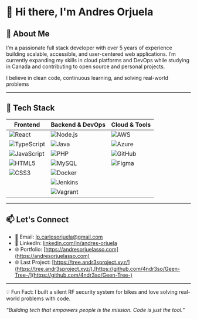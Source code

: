 # 👋 Hi there, I'm Andres Orjuela

## 🚀 About Me

I’m a passionate full stack developer with over 5 years of experience building scalable, accessible, and user-centered web applications. I’m currently expanding my skills in cloud platforms and DevOps while studying in Canada and contributing to open source and personal projects.

I believe in clean code, continuous learning, and solving real-world problems

---

## 💼 Tech Stack

| **Frontend**                          | **Backend & DevOps**                     | **Cloud & Tools**                        |
|--------------------------------------|------------------------------------------|------------------------------------------|
| ![React](https://img.shields.io/badge/-React-61DAFB?logo=react&logoColor=black&style=flat-square) | ![Node.js](https://img.shields.io/badge/-Node.js-339933?logo=node.js&logoColor=white&style=flat-square) | ![AWS](https://img.shields.io/badge/-AWS-232F3E?logo=amazon-aws&logoColor=white&style=flat-square) |
| ![TypeScript](https://img.shields.io/badge/-TypeScript-3178C6?logo=typescript&logoColor=white&style=flat-square) | ![Java](https://img.shields.io/badge/-Java-007396?logo=java&logoColor=white&style=flat-square) | ![Azure](https://img.shields.io/badge/-Azure-0078D4?logo=microsoft-azure&logoColor=white&style=flat-square) |
| ![JavaScript](https://img.shields.io/badge/-JavaScript-F7DF1E?logo=javascript&logoColor=black&style=flat-square) | ![PHP](https://img.shields.io/badge/-PHP-777BB4?logo=php&logoColor=white&style=flat-square) | ![GitHub](https://img.shields.io/badge/-GitHub-181717?logo=github&logoColor=white&style=flat-square) |
| ![HTML5](https://img.shields.io/badge/-HTML5-E34F26?logo=html5&logoColor=white&style=flat-square) | ![MySQL](https://img.shields.io/badge/-MySQL-4479A1?logo=mysql&logoColor=white&style=flat-square) | ![Figma](https://img.shields.io/badge/-Figma-F24E1E?logo=figma&logoColor=white&style=flat-square) |
| ![CSS3](https://img.shields.io/badge/-CSS3-1572B6?logo=css3&logoColor=white&style=flat-square) | ![Docker](https://img.shields.io/badge/-Docker-2496ED?logo=docker&logoColor=white&style=flat-square) |  |
|                                        | ![Jenkins](https://img.shields.io/badge/-Jenkins-D24939?logo=jenkins&logoColor=white&style=flat-square) |  |
|                                        | ![Vagrant](https://img.shields.io/badge/-Vagrant-1563FF?logo=vagrant&logoColor=white&style=flat-square) |  |

---

## 📫 Let's Connect

- 📧 Email: [lp.carlosorjuela@gmail.com](mailto:lp.carlosorjuela@gmail.com)  
- 💼 LinkedIn: [linkedin.com/in/andres-orjuela](https://www.linkedin.com/in/andres-orjuela)
- 🌐 Portfolio: [https://andresorjuelasso.com](https://andresorjuelasso.com)
- 🌐 Last Project: [https://tree.andr3sproject.xyz/](https://tree.andr3sproject.xyz/),[https://github.com/4ndr3so/Geen-Tree-/](https://github.com/4ndr3so/Geen-Tree-)
---

💡 Fun Fact: I built a silent RF security system for bikes and love solving real-world problems with code.

_“Building tech that empowers people is the mission. Code is just the tool.”_
